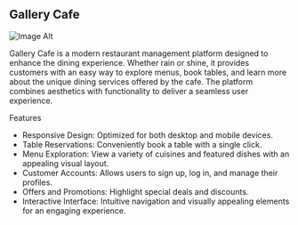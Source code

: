 ## Gallery Cafe

![Image Alt](https://github.com/Thishara-Herath/Gallery-Cafe/blob/8cd09618b27eefa57c273cd7dd383d2d88e14e02/Read%20me%20img/Gallery%20Cafe.png)

Gallery Cafe is a modern restaurant management platform designed to enhance the dining experience. Whether rain or shine, it provides customers with an easy way to explore menus, book tables, and learn more about the unique dining services offered by the cafe. The platform combines aesthetics with functionality to deliver a seamless user experience.

Features
- Responsive Design: Optimized for both desktop and mobile devices.
- Table Reservations: Conveniently book a table with a single click.
- Menu Exploration: View a variety of cuisines and featured dishes with an appealing visual layout.
- Customer Accounts: Allows users to sign up, log in, and manage their profiles.
- Offers and Promotions: Highlight special deals and discounts.
- Interactive Interface: Intuitive navigation and visually appealing elements for an engaging experience.
